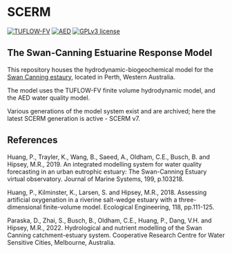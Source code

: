 

# SCERM


[![TUFLOW-FV](https://img.shields.io/badge/TUFLOW--FV-2020.008-yellow)](https://tuflow.com/products/tuflow-fv/)
[![AED](https://img.shields.io/badge/AED-2.0.0-brightgreen)](https://aquatic.science.uwa.edu.au/research/models/AED/quickstart.html)
[![GPLv3 license](https://img.shields.io/badge/License-GPLv3-blue.svg)](http://perso.crans.org/besson/LICENSE.html)


## The Swan-Canning Estuarine Response Model

This repository houses the hydrodynamic-biogeochemical model for the [Swan Canning estaury](https://parks.dpaw.wa.gov.au/park/swan-canning-riverpark), located in Perth, Western Australia. 

The model uses the TUFLOW-FV finite volume hydrodynamic model, and the AED water quality model.

Various generations of the model system exist and are archived; here the latest SCERM generation is active - SCERM v7.

## References

Huang, P., Trayler, K., Wang, B., Saeed, A., Oldham, C.E., Busch, B. and Hipsey, M.R., 2019. An integrated modelling system for water quality forecasting in an urban eutrophic estuary: The Swan-Canning Estuary virtual observatory. Journal of Marine Systems, 199, p.103218.

Huang, P., Kilminster, K., Larsen, S. and Hipsey, M.R., 2018. Assessing artificial oxygenation in a riverine salt-wedge estuary with a three-dimensional finite-volume model. Ecological Engineering, 118, pp.111-125.

Paraska, D., Zhai, S., Busch, B., Oldham, C.E., Huang, P., Dang, V.H. and Hipsey, M.R., 2022. Hydrological and nutrient modelling of the Swan Canning catchment-estuary system. Cooperative Research Centre for Water Sensitive Cities, Melbourne, Australia. 

